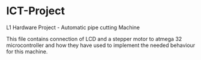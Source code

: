 # ICT-Project
L1 Hardware Project - Automatic pipe cutting Machine 

This file contains connection of LCD and a stepper motor to atmega 32 microcontroller and how they have used to implement the needed behaviour for this machine.
